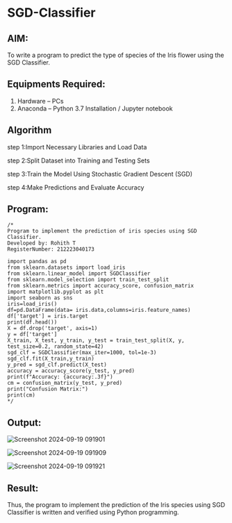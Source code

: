# SGD-Classifier
## AIM:
To write a program to predict the type of species of the Iris flower using the SGD Classifier.

## Equipments Required:
1. Hardware – PCs
2. Anaconda – Python 3.7 Installation / Jupyter notebook

## Algorithm
step 1:Import Necessary Libraries and Load Data

step 2:Split Dataset into Training and Testing Sets

step 3:Train the Model Using Stochastic Gradient Descent (SGD)

step 4:Make Predictions and Evaluate Accuracy 

## Program:
```
/*
Program to implement the prediction of iris species using SGD Classifier.
Developed by: Rohith T
RegisterNumber: 212223040173

import pandas as pd
from sklearn.datasets import load_iris
from sklearn.linear_model import SGDClassifier
from sklearn.model_selection import train_test_split
from sklearn.metrics import accuracy_score, confusion_matrix
import matplotlib.pyplot as plt
import seaborn as sns
iris=load_iris()
df=pd.DataFrame(data= iris.data,columns=iris.feature_names)
df['target'] = iris.target
print(df.head())
X = df.drop('target', axis=1)
y = df['target']
X_train, X_test, y_train, y_test = train_test_split(X, y, test_size=0.2, random_state=42)
sgd_clf = SGDClassifier(max_iter=1000, tol=1e-3)
sgd_clf.fit(X_train,y_train)
y_pred = sgd_clf.predict(X_test)
accuracy = accuracy_score(y_test, y_pred)
print(f"Accuracy: {accuracy:.3f}")
cm = confusion_matrix(y_test, y_pred)
print("Confusion Matrix:")
print(cm)
*/
```

## Output:
![Screenshot 2024-09-19 091901](https://github.com/user-attachments/assets/8a89873e-dd91-4bbf-b918-7eabbec9bace)


![Screenshot 2024-09-19 091909](https://github.com/user-attachments/assets/760631b1-68bf-49fd-98d7-7614247ca2d6)


![Screenshot 2024-09-19 091921](https://github.com/user-attachments/assets/c4e13ce8-a4f0-4af9-9772-e2ed43ef5ac0)



## Result:
Thus, the program to implement the prediction of the Iris species using SGD Classifier is written and verified using Python programming.
